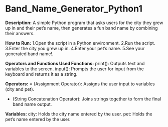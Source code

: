 # Band_Name_Generator_Python1

**Description:** A simple Python program that asks users for the city they grew up in and their pet’s name, then generates a fun band name by combining their answers.

**How to Run:**
1.Open the script in a Python environment.
2.Run the script.
3.Enter the city you grew up in.
4.Enter your pet’s name.
5.See your generated band name!.

**Operators and Functions Used
Functions:**
print(): Outputs text and variables to the screen.
input(): Prompts the user for input from the keyboard and returns it as a string.

**Operators:**
= (Assignment Operator): Assigns the user input to variables (city and pet).
+ (String Concatenation Operator): Joins strings together to form the final band name output.

**Variables:**
city: Holds the city name entered by the user.
pet: Holds the pet’s name entered by the user.
